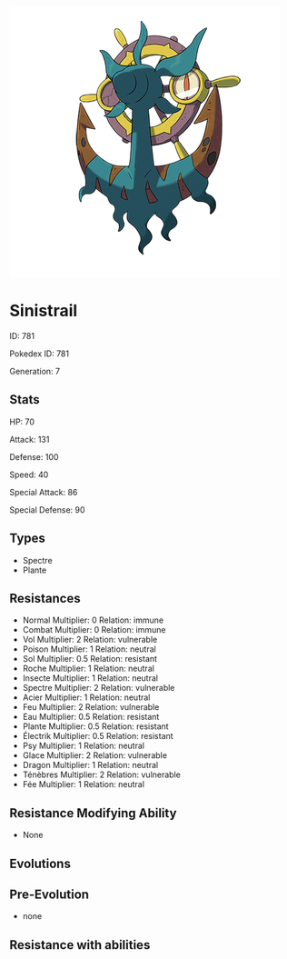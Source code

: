 ![](https://raw.githubusercontent.com/PokeAPI/sprites/master/sprites/pokemon/other/official-artwork/781.png)

# Sinistrail
ID: 781

Pokedex ID: 781

Generation: 7

## Stats

HP: 70

Attack: 131

Defense: 100

Speed: 40

Special Attack: 86

Special Defense: 90

## Types

- Spectre
- Plante
## Resistances

- Normal Multiplier: 0 Relation: immune
- Combat Multiplier: 0 Relation: immune
- Vol Multiplier: 2 Relation: vulnerable
- Poison Multiplier: 1 Relation: neutral
- Sol Multiplier: 0.5 Relation: resistant
- Roche Multiplier: 1 Relation: neutral
- Insecte Multiplier: 1 Relation: neutral
- Spectre Multiplier: 2 Relation: vulnerable
- Acier Multiplier: 1 Relation: neutral
- Feu Multiplier: 2 Relation: vulnerable
- Eau Multiplier: 0.5 Relation: resistant
- Plante Multiplier: 0.5 Relation: resistant
- Électrik Multiplier: 0.5 Relation: resistant
- Psy Multiplier: 1 Relation: neutral
- Glace Multiplier: 2 Relation: vulnerable
- Dragon Multiplier: 1 Relation: neutral
- Ténèbres Multiplier: 2 Relation: vulnerable
- Fée Multiplier: 1 Relation: neutral
## Resistance Modifying Ability

- None

## Evolutions

## Pre-Evolution

- none

## Resistance with abilities
